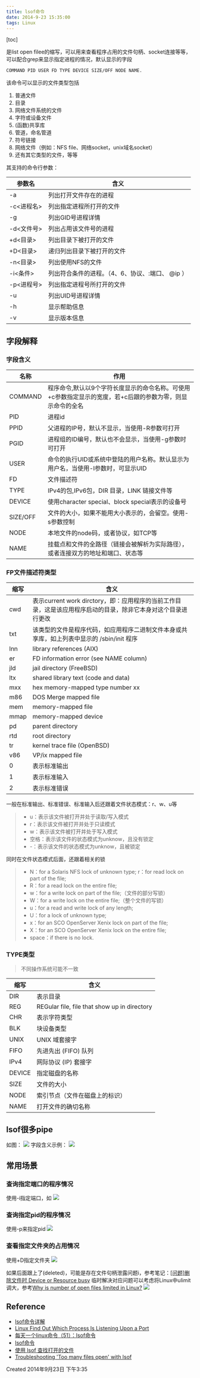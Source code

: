 ```yaml
---
title: lsof命令
date: 2014-9-23 15:35:00
tags: Linux
---
```


[toc]

是list open filee的缩写，可以用来查看程序占用的文件句柄、socket连接等等，可以配合grep来显示指定进程的情况，默认显示的字段
```bash
COMMAND PID USER FD TYPE DEVICE SIZE/OFF NODE NAME.
```
该命令可以显示的文件类型包括
1. 普通文件
2. 目录
3. 网络文件系统的文件
4. 字符或设备文件
5. (函数)共享库
6. 管道，命名管道
7. 符号链接
8. 网络文件（例如：NFS file、网络socket，unix域名socket）
9. 还有其它类型的文件，等等

其支持的命令行参数：

| 参数名 | 含义 |
|---|---|
| -a | 列出打开文件存在的进程 |
| -c<进程名> | 列出指定进程所打开的文件 |
| -g | 列出GID号进程详情 |
| -d<文件号> | 列出占用该文件号的进程 |
| +d<目录> | 列出目录下被打开的文件 |
| +D<目录> | 递归列出目录下被打开的文件 |
| -n<目录> | 列出使用NFS的文件 |
| -i<条件> | 列出符合条件的进程。（4、6、协议、:端口、 @ip ）|
| -p<进程号> | 列出指定进程号所打开的文件 |
| -u | 列出UID号进程详情 |
| -h | 显示帮助信息 |
| -v | 显示版本信息 |

## 字段解释
### 字段含义

| 名称 | 作用 |
|---|---|
| COMMAND | 程序命令,默认以9个字符长度显示的命令名称。可使用+c参数指定显示的宽度，若+c后跟的参数为零，则显示命令的全名 |
| PID | 进程id |
| PPID | 父进程的IP号，默认不显示，当使用-R参数可打开 |
| PGID | 进程组的ID编号，默认也不会显示，当使用-g参数时可打开 |
| USER | 命令的执行UID或系统中登陆的用户名称。默认显示为用户名，当使用-l参数时，可显示UID |
| FD | 文件描述符 |
| TYPE | IPv4的包,IPv6包，DIR 目录，LINK 链接文件等 |
| DEVICE | 使用character special、block special表示的设备号 |
| SIZE/OFF | 文件的大小，如果不能用大小表示的，会留空。使用-s参数控制 |
| NODE | 本地文件的node码，或者协议，如TCP等 |
| NAME | 挂载点和文件的全路径（链接会被解析为实际路径），或者连接双方的地址和端口、状态等 |

### FP文件描述符类型

| 缩写 | 含义 |
|---|---|
| cwd | 表示current work dirctory，即：应用程序的当前工作目录，这是该应用程序启动的目录，除非它本身对这个目录进行更改 |
| txt | 该类型的文件是程序代码，如应用程序二进制文件本身或共享库，如上列表中显示的 /sbin/init 程序 |
| lnn | library references (AIX) |
| er | FD information error (see NAME column) |
| jld | jail directory (FreeBSD) |
| ltx | shared library text (code and data) |
| mxx | hex memory-mapped type number xx |
| m86 | DOS Merge mapped file |
| mem | memory-mapped file |
| mmap | memory-mapped device | 
| pd | parent directory | 
| rtd | root directory | 
| tr | kernel trace file (OpenBSD) |
| v86 | VP/ix mapped file |
| 0 | 表示标准输出 |
| 1 | 表示标准输入 |
| 2 | 表示标准错误 |

一般在标准输出、标准错误、标准输入后还跟着文件状态模式：r、w、u等
> * u：表示该文件被打开并处于读取/写入模式
> * r：表示该文件被打开并处于只读模式
> * w：表示该文件被打开并处于写入模式
> * 空格：表示该文件的状态模式为unknow，且没有锁定
> * -：表示该文件的状态模式为unknow，且被锁定

同时在文件状态模式后面，还跟着相关的锁
> * N：for a Solaris NFS lock of unknown type;
r：for read lock on part of the file;
> * R：for a read lock on the entire file;
> * w：for a write lock on part of the file;（文件的部分写锁）
> * W：for a write lock on the entire file;（整个文件的写锁）
> * u：for a read and write lock of any length;
> * U：for a lock of unknown type;
> * x：for an SCO OpenServer Xenix lock on part      of the file;
> * X：for an SCO OpenServer Xenix lock on the      entire file;
> * space：if there is no lock.

### TYPE类型
> 不同操作系统可能不一致

| 缩写 | 含义 |
|---|---|
| DIR | 表示目录 |
| REG | REGular file, file that show up in directory |
| CHR | 表示字符类型 |
| BLK | 块设备类型 |
| UNIX | UNIX 域套接字 |
| FIFO | 先进先出 (FIFO) 队列 |
| IPv4 | 网际协议 (IP) 套接字 |
| DEVICE | 指定磁盘的名称 |
| SIZE | 文件的大小 |
| NODE | 索引节点（文件在磁盘上的标识）|
| NAME | 打开文件的确切名称 |

## lsof很多pipe
如图：
![](http://slblogimg.oss-cn-beijing.aliyuncs.com/images/20140923/too-many-pipes.png)
字段含义示例：
![](http://slblogimg.oss-cn-beijing.aliyuncs.com/images/20140923/pipe-explain.png)

## 常用场景
### 查询指定端口的程序情况
使用-i指定端口，如
![](http://slblogimg.oss-cn-beijing.aliyuncs.com/images/20140923/lsof-i.png)

### 查询指定pid的程序情况
使用-p来指定pid
![](http://slblogimg.oss-cn-beijing.aliyuncs.com/images/20140923/lsof-p.png)

### 查看指定文件夹的占用情况
使用+D指定文件夹
![](http://slblogimg.oss-cn-beijing.aliyuncs.com/images/20140923/lsof-d.png)

如果后面跟上了(deleted)，可能是存在文件句柄泄露问题i，参考笔记：[[问题]删除文件时 Device or Resource busy](https://app.yinxiang.com/shard/s15/nl/2367831/9e856844-3bfa-4c22-8721-e3d66c0ee8c9/)
临时解决对应问题可以考虑将Linux中ulimit调大，参考[Why is number of open files limited in Linux?](http://unix.stackexchange.com/questions/36841/why-is-number-of-open-files-limited-in-linux)
![](http://slblogimg.oss-cn-beijing.aliyuncs.com/images/20140923/lsof-sof.png)

## Reference
* [lsof命令详解](http://github.tiankonguse.com/blog/2016/08/14/command-lsof.html)
* [Linux Find Out Which Process Is Listening Upon a Port](http://www.cyberciti.biz/faq/what-process-has-open-linux-port/)
* [每天一个linux命令（51）：lsof命令](https://www.cnblogs.com/peida/archive/2013/02/26/2932972.html)
* [lsof命令](http://man.linuxde.net/lsof)
* [使用 lsof 查找打开的文件](https://www.ibm.com/developerworks/cn/aix/library/au-lsof.html)
* [Troubleshooting 'Too many files open' with lsof](https://stackoverflow.com/questions/15956452/troubleshooting-too-many-files-open-with-lsof)

Created 2014年9月23日 下午3:35
